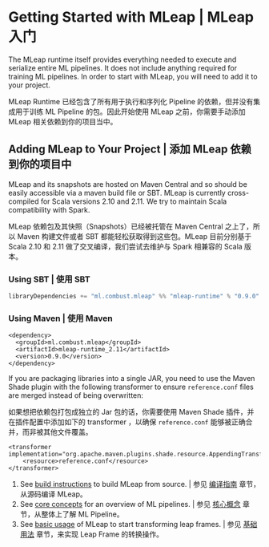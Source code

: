 # Getting Started with MLeap | MLeap 入门

The MLeap runtime itself provides everything needed to execute and serialize entire ML pipelines. It does not include anything required for training ML pipelines. In order to start with MLeap, you will need to add it to your project.

MLeap Runtime 已经包含了所有用于执行和序列化 Pipeline 的依赖，但并没有集成用于训练 ML Pipeline 的包。因此开始使用 MLeap 之前，你需要手动添加 MLeap 相关依赖到你的项目当中。

## Adding MLeap to Your Project | 添加 MLeap 依赖到你的项目中

MLeap and its snapshots are hosted on Maven Central and so should be easily accessible via a maven build file or SBT. MLeap is currently cross-compiled for Scala versions 2.10 and 2.11. We try to maintain Scala compatibility with Spark.

MLeap 依赖包及其快照（Snapshots）已经被托管在 Maven Central 之上了，所以 Maven 构建文件或者 SBT 都能轻松获取得到这些包。MLeap 目前分别基于 Scala 2.10 和 2.11 做了交叉编译，我们尝试去维护与 Spark 相兼容的 Scala 版本。

### Using SBT | 使用 SBT

```sbt
libraryDependencies += "ml.combust.mleap" %% "mleap-runtime" % "0.9.0"
```

### Using Maven | 使用 Maven

```pom
<dependency>
  <groupId>ml.combust.mleap</groupId>
  <artifactId>mleap-runtime_2.11</artifactId>
  <version>0.9.0</version>
</dependency>
```

If you are packaging libraries into a single JAR, you need to use the Maven Shade plugin with the following transformer to ensure `reference.conf` files are merged instead of being overwritten:

如果想把依赖包打包成独立的 Jar 包的话，你需要使用 Maven Shade 插件，并在插件配置中添加如下的 transformer ，以确保 `reference.conf` 能够被正确合并，而非被其他文件覆盖。

```pom
<transformer implementation="org.apache.maven.plugins.shade.resource.AppendingTransformer">
	<resource>reference.conf</resource>
</transformer>
```

1. See [build instructions](./building.html) to build MLeap from source.  | 参见 [编译指南](./building.html) 章节，从源码编译 MLeap。
2. See [core concepts](../core-concepts/) for an overview of ML pipelines. | 参见  [核心概念](../core-concepts/) 章节，从整体上了解 ML Pipeline。
3. See [basic usage](../basic/) of MLeap to start transforming leap frames. | 参见 [基础用法](../basic/) 章节，来实现 Leap Frame 的转换操作。
